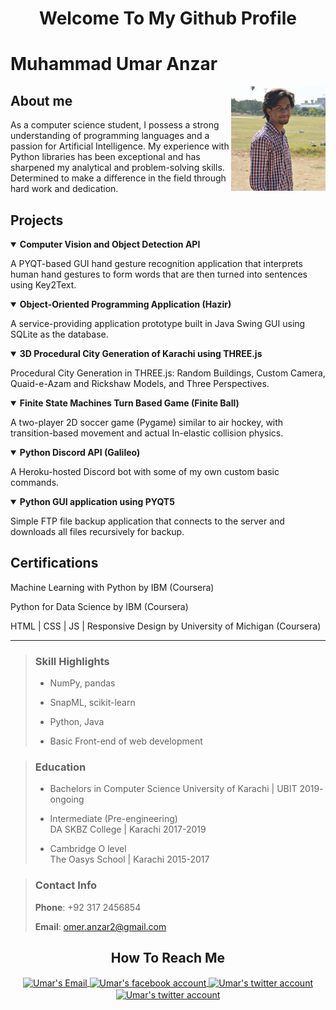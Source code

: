 <h1 align="center">Welcome To My Github Profile</h1>

# Muhammad Umar Anzar

<img align="right" width="30%" alt="my profile picture" src="images_icons/me.jpg">

## About me
As a computer science student, I possess a strong understanding of programming languages and a passion for Artificial Intelligence. My experience with Python libraries has been exceptional and has sharpened my analytical and problem-solving skills. Determined to make a difference in the field through hard work and dedication.

## Projects

<details open>
  <summary><b>Computer Vision and Object Detection API</b></summary>
  <p>A PYQT-based GUI hand gesture recognition application that interprets human hand gestures to form words that are then turned into sentences using Key2Text.</p>
</details>

<details open>
  <summary><b>Object-Oriented Programming Application (Hazir)</b></summary>
  <p>A service-providing application prototype built in Java Swing GUI using SQLite as the database.</p>
</details>

<details open>
  <summary><b>3D Procedural City Generation of Karachi using THREE.js </b></summary>
  <p>Procedural City Generation in THREE.js: Random Buildings, Custom Camera, Quaid-e-Azam and Rickshaw Models, and Three Perspectives.</p>
</details>

<details open>
  <summary><b>Finite State Machines Turn Based Game (Finite Ball)</b></summary>
  <p>A two-player 2D soccer game (Pygame) similar to air hockey, with transition-based movement and actual In-elastic collision physics.</p>
</details>

<details open>
  <summary><b>Python Discord API (Galileo)</b></summary>
  <p>A Heroku-hosted Discord bot with some of my own custom basic commands.</p>
</details>

<details open>
  <summary><b>Python GUI application using PYQT5</b></summary>
  <p>Simple FTP file backup application that connects to the server and downloads all files recursively for backup.</p>
</details>

## Certifications

Machine Learning with Python by IBM (Coursera)

Python for Data Science by IBM (Coursera)

HTML | CSS | JS | Responsive Design by University of Michigan (Coursera)


<hr>

> ### Skill Highlights
> - NumPy, pandas
>
> - SnapML, scikit-learn 
>
> - Python, Java
>
> - Basic Front-end of web development

> ### Education
> - Bachelors in Computer Science 
University of Karachi | UBIT
2019- ongoing
>
> - Intermediate (Pre-engineering)         
DA SKBZ College | Karachi
2017-2019
>
> - Cambridge O level                                   
The Oasys School | Karachi
2015-2017 



> ### Contact Info
> **Phone**: +92 317 2456854
>
> **Email**: omer.anzar2@gmail.com


  <!--
  **omer-anzar/omer-anzar** is a ✨ _special_ ✨ repository because its `README.md` (this file) appears on your GitHub profile.

  Here are some ideas to get you started:

  - 🔭 I’m currently working on ...
  - 🌱 I’m currently learning ...
  - 👯 I’m looking to collaborate on ...
  - 🤔 I’m looking for help with ...
  - 💬 Ask me about ...
  - 📫 How to reach me: ...
  - 😄 Pronouns: ...
  - ⚡ Fun fact: ...
  -->


<h2 align="center">How To Reach Me</h2>
<p align ="center">
  <a href="mailto:omer.anzar2@gmail.com" target="_blank" title="gmail">
    <image align="center" src="images_icons/gmail.png" width="10%" alt="Umar's Email">
  </a>
  <a href="https://www.facebook.com/omer.anzar.7/" target="_blank" title="facebook">
    <image align="center" src="images_icons/facebook-social-logo.png" width="10%" alt="Umar's facebook account">
  </a>
  <a href="https://twitter.com/paradox_omer" target="_blank" title="twitter">
    <image align="center" src="images_icons/twitter.png" width="10%" alt="Umar's twitter account">
  </a>
   <a  target="_blank" href="https://www.linkedin.com/in/muhmmad-umar-anzar-a543ba1aa" title="linkedin">
    <image align="center" src="images_icons/linkedin.png" width="10%" alt="Umar's twitter account">
  </a>  
</p>
